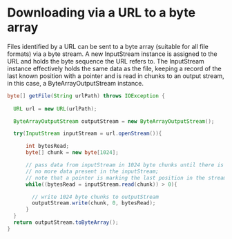 # Downloading via a URL to a byte array

Files identified by a URL can be sent to a byte array (suitable for all file formats) via a byte stream. A new InputStream instance is assigned to the URL and holds the byte sequence the URL refers to. The InputStream instance effectively holds the same data as the file, keeping a record of the last known position with a pointer and is read in chunks to an output stream, in this case, a ByteArrayOutputStream instance.

```java
byte[] getFile(String urlPath) throws IOException {
    
  URL url = new URL(urlPath);

  ByteArrayOutputStream outputStream = new ByteArrayOutputStream();

  try(InputStream inputStream = url.openStream()){

      int bytesRead;
      byte[] chunk = new byte[1024];

      // pass data from inputStream in 1024 byte chunks until there is
      // no more data present in the inputStream;
      // note that a pointer is marking the last position in the stream
      while((bytesRead = inputStream.read(chunk)) > 0){

        // write 1024 byte chunks to outputStream
        outputStream.write(chunk, 0, bytesRead);
      }
  }
  return outputStream.toByteArray();
}
```
